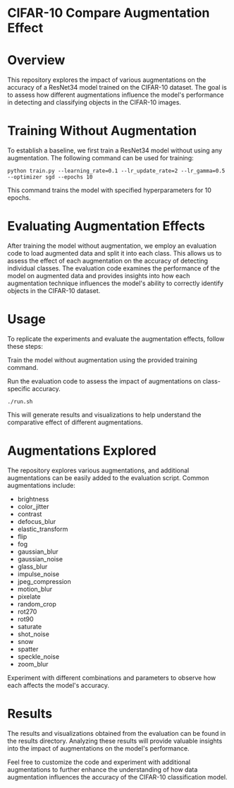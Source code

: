 # CIFAR-10 Compare Augmentation Effect

# Overview

This repository explores the impact of various augmentations on the accuracy of a ResNet34 model trained on the CIFAR-10 dataset. The goal is to assess how different augmentations influence the model's performance in detecting and classifying objects in the CIFAR-10 images.

# Training Without Augmentation
To establish a baseline, we first train a ResNet34 model without using any augmentation. The following command can be used for training:
```
python train.py --learning_rate=0.1 --lr_update_rate=2 --lr_gamma=0.5 --optimizer sgd --epochs 10
```
This command trains the model with specified hyperparameters for 10 epochs.

# Evaluating Augmentation Effects
After training the model without augmentation, we employ an evaluation code to load augmented data and split it into each class. This allows us to assess the effect of each augmentation on the accuracy of detecting individual classes. The evaluation code examines the performance of the model on augmented data and provides insights into how each augmentation technique influences the model's ability to correctly identify objects in the CIFAR-10 dataset.

# Usage
To replicate the experiments and evaluate the augmentation effects, follow these steps:

Train the model without augmentation using the provided training command.

Run the evaluation code to assess the impact of augmentations on class-specific accuracy.

```
./run.sh
```

This will generate results and visualizations to help understand the comparative effect of different augmentations.

# Augmentations Explored
The repository explores various augmentations, and additional augmentations can be easily added to the evaluation script. Common augmentations include:

* brightness
* color_jitter
* contrast
* defocus_blur
* elastic_transform
* flip
* fog
* gaussian_blur
* gaussian_noise
* glass_blur
* impulse_noise
* jpeg_compression
* motion_blur
* pixelate
* random_crop
* rot270
* rot90
* saturate
* shot_noise
* snow
* spatter
* speckle_noise
* zoom_blur		


Experiment with different combinations and parameters to observe how each affects the model's accuracy.

# Results
The results and visualizations obtained from the evaluation can be found in the results directory. Analyzing these results will provide valuable insights into the impact of augmentations on the model's performance.

Feel free to customize the code and experiment with additional augmentations to further enhance the understanding of how data augmentation influences the accuracy of the CIFAR-10 classification model.
